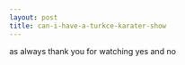 ```yaml
---
layout: post
title: can-i-have-a-turkce-karater-show
---
```


as always thank you for watching
yes and no
